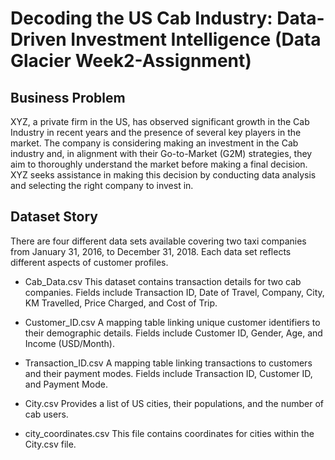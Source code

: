 # Decoding the US Cab Industry: Data-Driven Investment Intelligence (Data Glacier Week2-Assignment)

## Business Problem
XYZ, a private firm in the US, has observed significant growth in the Cab Industry in recent years and the presence of several key players in the market. The company is considering making an investment in the Cab industry and, in alignment with their Go-to-Market (G2M) strategies, they aim to thoroughly understand the market before making a final decision. XYZ seeks assistance in making this decision by conducting data analysis and selecting the right company to invest in.

## Dataset Story
There are four different data sets available covering two taxi companies from January 31, 2016, to December 31, 2018. Each data set reflects different aspects of customer profiles.

- Cab_Data.csv
This dataset contains transaction details for two cab companies.
Fields include Transaction ID, Date of Travel, Company, City, KM Travelled, Price Charged, and Cost of Trip.

- Customer_ID.csv
A mapping table linking unique customer identifiers to their demographic details.
Fields include Customer ID, Gender, Age, and Income (USD/Month).

- Transaction_ID.csv
A mapping table linking transactions to customers and their payment modes.
Fields include Transaction ID, Customer ID, and Payment Mode.

- City.csv
Provides a list of US cities, their populations, and the number of cab users.

- city_coordinates.csv
This file contains coordinates for cities within the City.csv file.

